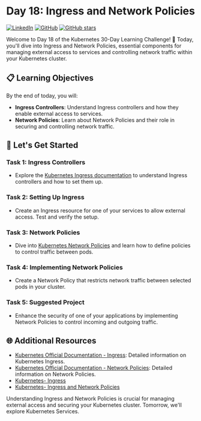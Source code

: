 # Day 18: Ingress and Network Policies
[![LinkedIn](https://img.shields.io/badge/Connect%20with%20me%20on-LinkedIn-blue.svg)](https://www.linkedin.com/in/aman-devops/)
[![GitHub](https://img.shields.io/github/stars/AmanPathak-DevOps.svg?style=social)](https://github.com/AmanPathak-DevOps)
[![GitHub stars](https://img.shields.io/github/stars/AmanPathak-DevOps/30DaysOfKubernetes)](https://github.com/AmanPathak-DevOps/30DaysOfKubernetes/stargazers)

Welcome to Day 18 of the Kubernetes 30-Day Learning Challenge! 🚀 Today, you'll dive into Ingress and Network Policies, essential components for managing external access to services and controlling network traffic within your Kubernetes cluster.

## 📋 Learning Objectives

By the end of today, you will:
- **Ingress Controllers**: Understand Ingress controllers and how they enable external access to services.
- **Network Policies**: Learn about Network Policies and their role in securing and controlling network traffic.

## 🚀 Let's Get Started

### Task 1: Ingress Controllers
- Explore the [Kubernetes Ingress documentation](https://kubernetes.io/docs/concepts/services-networking/ingress/) to understand Ingress controllers and how to set them up.

### Task 2: Setting Up Ingress
- Create an Ingress resource for one of your services to allow external access. Test and verify the setup.

### Task 3: Network Policies
- Dive into [Kubernetes Network Policies](https://kubernetes.io/docs/concepts/services-networking/network-policies/) and learn how to define policies to control traffic between pods.

### Task 4: Implementing Network Policies
- Create a Network Policy that restricts network traffic between selected pods in your cluster.

### Task 5: Suggested Project
- Enhance the security of one of your applications by implementing Network Policies to control incoming and outgoing traffic.

## 🌐 Additional Resources

- [Kubernetes Official Documentation - Ingress](https://kubernetes.io/docs/concepts/services-networking/ingress/): Detailed information on Kubernetes Ingress.
- [Kubernetes Official Documentation - Network Policies](https://kubernetes.io/docs/concepts/services-networking/network-policies/): Detailed information on Network Policies.
- [Kubernetes- Ingress](https://youtu.be/GhZi4DxaxxE?si=sDuGK70lmJWMNyaQ)
- [Kubernetes- Ingress and Network Policies](https://youtu.be/VF4hpwG_px8?si=3BlAfJ5-r8vuNwzr)

Understanding Ingress and Network Policies is crucial for managing external access and securing your Kubernetes cluster. Tomorrow, we'll explore Kubernetes Services.